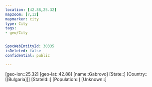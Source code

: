 ```yaml
---
location: [42.88,25.32]
mapzoom: [7,12] 
mapmarker: city 
type: City
tags:
- geo/City


SpocWebEntityId: 30335
isDeleted: false
confidential: public

---
```

[geo-lon::25.32]
[geo-lat::42.88]
[name::Gabrovo]
[State::]
[Country::[[Bulgaria]]]
[StateId::]
[Population::]
[Unknown::]

